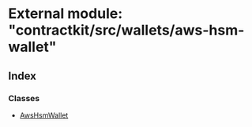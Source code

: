 # External module: "contractkit/src/wallets/aws-hsm-wallet"

## Index

### Classes

* [AwsHsmWallet](../classes/_contractkit_src_wallets_aws_hsm_wallet_.awshsmwallet.md)
